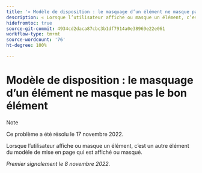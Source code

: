 ```yaml
---
title: '« Modèle de disposition : le masquage d’un élément ne masque pas le bon élément »'
description: « Lorsque l’utilisateur affiche ou masque un élément, c’est un autre élément du modèle de mise en page qui est affiché ou masqué. »
hidefromtoc: true
source-git-commit: 4934cd2daca87cbc3b1df7914a0e38969e22e061
workflow-type: tm+mt
source-wordcount: '76'
ht-degree: 100%

---
```



# Modèle de disposition : le masquage d’un élément ne masque pas le bon élément

>[!NOTE]
>
>Ce problème a été résolu le 17 novembre 2022.

Lorsque l’utilisateur affiche ou masque un élément, c’est un autre élément du modèle de mise en page qui est affiché ou masqué.

_Premier signalement le 8 novembre 2022._


